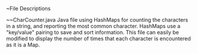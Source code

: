 ~File Descriptions

~~CharCounter.java
Java file using HashMaps for counting the characters in a string, and reporting the most common character. HashMaps use a 
"key/value" pairing to save and sort information.
This file can easily be modified to display the number of times that each character is encountered as it is a Map.
